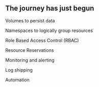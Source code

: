 ## The journey has just begun

Volumes to persist data

Namespaces to logically group resources

Role Based Access Control (RBAC)

Resource Reservations

Monitoring and alerting

Log shipping

Automation
